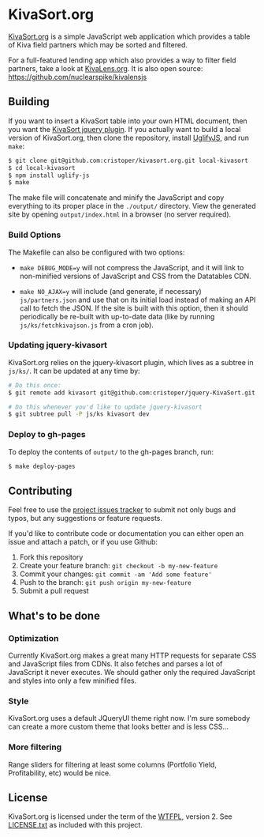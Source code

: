 # KivaSort.org

[KivaSort.org](http://KivaSort.org) is a simple JavaScript web application which provides a table of Kiva field partners which may be sorted and filtered.

For a full-featured lending app which also provides a way to filter field partners, take a look at [KivaLens.org](http://www.kivalens.org/react/#/search). It is also open source: https://github.com/nuclearspike/kivalensjs

## Building

If you want to insert a KivaSort table into your own HTML document, then you want the [KivaSort jquery plugin](https://github.com/cristoper/jquery-KivaSort). If you actually want to build a local version of KivaSort.org, then clone the repository, install [UglifyJS](http://lisperator.net/uglifyjs/), and run `make`:

```sh
$ git clone git@github.com:cristoper/kivasort.org.git local-kivasort
$ cd local-kivasort
$ npm install uglify-js
$ make
```

The make file will concatenate and minify the JavaScript and copy everything to its proper place in the `./output/` directory. View the generated site by opening `output/index.html` in a browser (no server required). 

### Build Options

The Makefile can also be configured with two options:

- `make DEBUG_MODE=y` will not compress the JavaScript, and it will link to non-minified versions of JavaScript and CSS from the Datatables CDN.

- `make NO_AJAX=y` will include (and generate, if necessary) `js/partners.json` and use that on its initial load instead of making an API call to fetch the JSON. If the site is built with this option, then it should periodically be re-built with up-to-date data (like by running `js/ks/fetchkivajson.js` from a cron job).

### Updating jquery-kivasort

KivaSort.org relies on the jquery-kivasort plugin, which lives as a subtree in `js/ks/`. It can be updated at any time by:

```sh
# Do this once:
$ git remote add kivasort git@github.com:cristoper/jquery-KivaSort.git

# Do this whenever you'd like to update jquery-kivasort
$ git subtree pull -P js/ks kivasort dev
```

### Deploy to gh-pages

To deploy the contents of `output/` to the gh-pages branch, run:

```sh
$ make deploy-pages
```

## Contributing

Feel free to use the [project issues tracker](https://github.com/cristoper/kivasort.org/issues) to submit not only bugs and typos, but any suggestions or feature requests.

If you'd like to contribute code or documentation you can either open an issue and attach a patch, or if you use Github:

1. Fork this repository
2. Create your feature branch: `git checkout -b my-new-feature`
3. Commit your changes: `git commit -am 'Add some feature'`
4. Push to the branch: `git push origin my-new-feature`
5. Submit a pull request

## What's to be done

### Optimization

Currently KivaSort.org makes a great many HTTP requests for separate CSS and JavaScript files from CDNs. It also fetches and parses a lot of JavaScript it never executes. We should gather only the required JavaScript and styles into only a few minified files.

### Style

KivaSort.org uses a default JQueryUI theme right now. I'm sure somebody can create a more custom theme that looks better and is less CSS...

### More filtering

Range sliders for filtering at least some columns (Portfolio Yield, Profitability, etc) would be nice.

## License

KivaSort.org is licensed under the term of the [WTFPL](http://www.wtfpl.net/about/), version 2. See [LICENSE.txt](LICENSE.txt) as included with this project.
